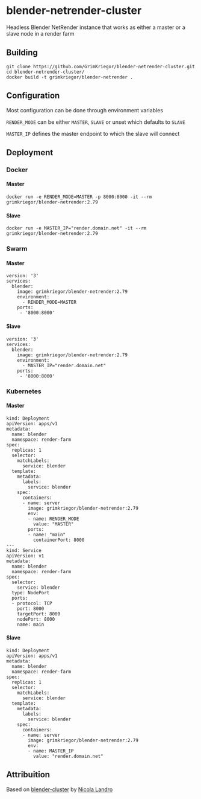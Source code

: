 # blender-netrender-cluster

Headless Blender NetRender instance that works as either a master or a slave node in a render farm


## Building

```
git clone https://github.com/GrimKriegor/blender-netrender-cluster.git
cd blender-netrender-cluster/
docker build -t grimkriegor/blender-netrender .
```


## Configuration

Most configuration can be done through environment variables

`RENDER_MODE` can be either `MASTER`, `SLAVE` or unset which defaults to `SLAVE`

`MASTER_IP` defines the master endpoint to which the slave will connect


## Deployment


### Docker

#### Master

```
docker run -e RENDER_MODE=MASTER -p 8000:8000 -it --rm grimkriegor/blender-netrender:2.79
```

#### Slave

```
docker run -e MASTER_IP="render.domain.net" -it --rm grimkriegor/blender-netrender:2.79
```


### Swarm

#### Master

```
version: '3'
services:
  blender:
    image: grimkriegor/blender-netrender:2.79
    environment:
      - RENDER_MODE=MASTER
    ports:
     - '8000:8000'
```

#### Slave

```
version: '3'
services:
  blender:
    image: grimkriegor/blender-netrender:2.79
    environment:
      - MASTER_IP="render.domain.net"
    ports:
     - '8000:8000'
```


### Kubernetes

#### Master

```
kind: Deployment
apiVersion: apps/v1
metadata:
  name: blender
  namespace: render-farm
spec:
  replicas: 1
  selector:
    matchLabels:
      service: blender
  template:
    metadata:
      labels:
        service: blender
    spec:
      containers:
      - name: server
        image: grimkriegor/blender-netrender:2.79
        env:
        - name: RENDER_MODE
          value: "MASTER"
        ports:
        - name: "main"
          containerPort: 8000
---
kind: Service
apiVersion: v1
metadata:
  name: blender
  namespace: render-farm
spec:
  selector:
    service: blender
  type: NodePort
  ports:
  - protocol: TCP
    port: 8000
    targetPort: 8000
    nodePort: 8000
    name: main
```

#### Slave

```
kind: Deployment
apiVersion: apps/v1
metadata:
  name: blender
  namespace: render-farm
spec:
  replicas: 1
  selector:
    matchLabels:
      service: blender
  template:
    metadata:
      labels:
        service: blender
    spec:
      containers:
      - name: server
        image: grimkriegor/blender-netrender:2.79
        env:
        - name: MASTER_IP
          value: "render.domain.net"
```

## Attribuition

Based on [blender-cluster](https://gitlab.com/nicolalandro/blender-cluster) by [Nicola Landro](https://gitlab.com/nicolalandro)

